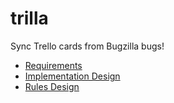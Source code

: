 # trilla
Sync Trello cards from Bugzilla bugs!

* [Requirements](https://github.com/vritant/trilla/blob/master/docs/requirements.md)
* [Implementation Design](https://github.com/vritant/trilla/blob/master/docs/Implementation_design.md)
* [Rules Design](https://github.com/vritant/trilla/blob/master/docs/Rules_design.md)
